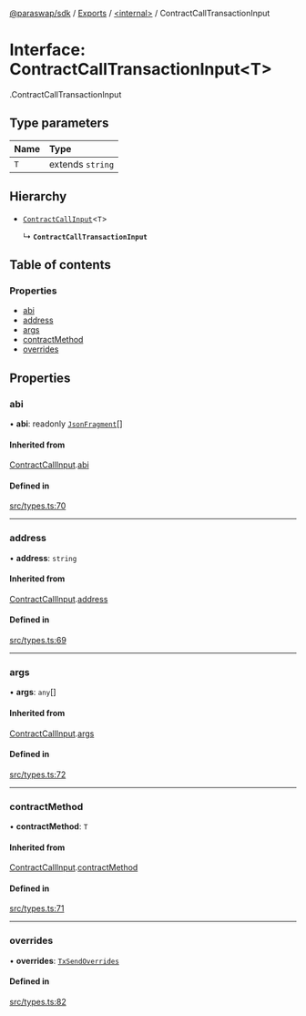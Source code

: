 [@paraswap/sdk](../README.md) / [Exports](../modules.md) / [<internal\>](../modules/internal_.md) / ContractCallTransactionInput

# Interface: ContractCallTransactionInput<T\>

[<internal>](../modules/internal_.md).ContractCallTransactionInput

## Type parameters

| Name | Type |
| :------ | :------ |
| `T` | extends `string` |

## Hierarchy

- [`ContractCallInput`](internal_.ContractCallInput.md)<`T`\>

  ↳ **`ContractCallTransactionInput`**

## Table of contents

### Properties

- [abi](internal_.ContractCallTransactionInput.md#abi)
- [address](internal_.ContractCallTransactionInput.md#address)
- [args](internal_.ContractCallTransactionInput.md#args)
- [contractMethod](internal_.ContractCallTransactionInput.md#contractmethod)
- [overrides](internal_.ContractCallTransactionInput.md#overrides)

## Properties

### abi

• **abi**: readonly [`JsonFragment`](internal_.JsonFragment.md)[]

#### Inherited from

[ContractCallInput](internal_.ContractCallInput.md).[abi](internal_.ContractCallInput.md#abi)

#### Defined in

[src/types.ts:70](https://github.com/paraswap/paraswap-sdk/blob/fix/update-paraswap-core-v1.0.4/src/types.ts#L70)

___

### address

• **address**: `string`

#### Inherited from

[ContractCallInput](internal_.ContractCallInput.md).[address](internal_.ContractCallInput.md#address)

#### Defined in

[src/types.ts:69](https://github.com/paraswap/paraswap-sdk/blob/fix/update-paraswap-core-v1.0.4/src/types.ts#L69)

___

### args

• **args**: `any`[]

#### Inherited from

[ContractCallInput](internal_.ContractCallInput.md).[args](internal_.ContractCallInput.md#args)

#### Defined in

[src/types.ts:72](https://github.com/paraswap/paraswap-sdk/blob/fix/update-paraswap-core-v1.0.4/src/types.ts#L72)

___

### contractMethod

• **contractMethod**: `T`

#### Inherited from

[ContractCallInput](internal_.ContractCallInput.md).[contractMethod](internal_.ContractCallInput.md#contractmethod)

#### Defined in

[src/types.ts:71](https://github.com/paraswap/paraswap-sdk/blob/fix/update-paraswap-core-v1.0.4/src/types.ts#L71)

___

### overrides

• **overrides**: [`TxSendOverrides`](TxSendOverrides.md)

#### Defined in

[src/types.ts:82](https://github.com/paraswap/paraswap-sdk/blob/fix/update-paraswap-core-v1.0.4/src/types.ts#L82)
